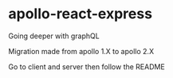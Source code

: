 # apollo-react-express

Going deeper with graphQL


Migration made from apollo 1.X to apollo 2.X


Go to client and server then follow the README
